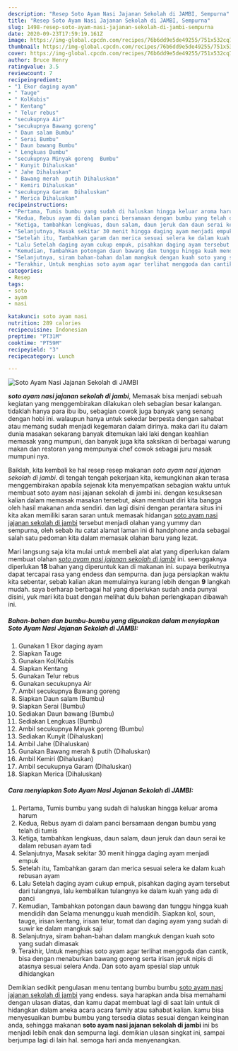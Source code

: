 ```yaml
---
description: "Resep Soto Ayam Nasi Jajanan Sekolah di JAMBI, Sempurna"
title: "Resep Soto Ayam Nasi Jajanan Sekolah di JAMBI, Sempurna"
slug: 1498-resep-soto-ayam-nasi-jajanan-sekolah-di-jambi-sempurna
date: 2020-09-23T17:59:19.161Z
image: https://img-global.cpcdn.com/recipes/76b6dd9e5de49255/751x532cq70/soto-ayam-nasi-jajanan-sekolah-di-jambi-foto-resep-utama.jpg
thumbnail: https://img-global.cpcdn.com/recipes/76b6dd9e5de49255/751x532cq70/soto-ayam-nasi-jajanan-sekolah-di-jambi-foto-resep-utama.jpg
cover: https://img-global.cpcdn.com/recipes/76b6dd9e5de49255/751x532cq70/soto-ayam-nasi-jajanan-sekolah-di-jambi-foto-resep-utama.jpg
author: Bruce Henry
ratingvalue: 3.5
reviewcount: 7
recipeingredient:
- "1 Ekor daging ayam"
- " Tauge"
- " KolKubis"
- " Kentang"
- " Telur rebus"
- "secukupnya Air"
- "secukupnya Bawang goreng"
- " Daun salam Bumbu"
- " Serai Bumbu"
- " Daun bawang Bumbu"
- " Lengkuas Bumbu"
- "secukupnya Minyak goreng  Bumbu"
- " Kunyit Dihaluskan"
- " Jahe Dihaluskan"
- " Bawang merah  putih Dihaluskan"
- " Kemiri Dihaluskan"
- "secukupnya Garam  Dihaluskan"
- " Merica Dihaluskan"
recipeinstructions:
- "Pertama, Tumis bumbu yang sudah di haluskan hingga keluar aroma harum"
- "Kedua, Rebus ayam di dalam panci bersamaan dengan bumbu yang telah di tumis"
- "Ketiga, tambahkan lengkuas, daun salam, daun jeruk dan daun serai ke dalam rebusan ayam tadi"
- "Selanjutnya, Masak sekitar 30 menit hingga daging ayam menjadi empuk"
- "Setelah itu, Tambahkan garam dan merica sesuai selera ke dalam kuah rebusan ayam"
- "Lalu Setelah daging ayam cukup empuk, pisahkan daging ayam tersebut dari tulangnya, lalu kembalikan tulangnya ke dalam kuah yang ada di panci"
- "Kemudian, Tambahkan potongan daun bawang dan tunggu hingga kuah mendidih dan Selama menunggu kuah mendidih. Siapkan kol, soun, tauge, irisan kentang, irisan telur, tomat dan daging ayam yang sudah di suwir ke dalam mangkuk saji"
- "Selanjutnya, siram bahan-bahan dalam mangkuk dengan kuah soto yang sudah dimasak"
- "Terakhir, Untuk menghias soto ayam agar terlihat menggoda dan cantik, bisa dengan menaburkan bawang goreng serta irisan jeruk nipis di atasnya sesuai selera Anda. Dan soto ayam spesial siap untuk dihidangkan"
categories:
- Resep
tags:
- soto
- ayam
- nasi

katakunci: soto ayam nasi 
nutrition: 289 calories
recipecuisine: Indonesian
preptime: "PT31M"
cooktime: "PT59M"
recipeyield: "3"
recipecategory: Lunch

---
```



![Soto Ayam Nasi Jajanan Sekolah di JAMBI](https://img-global.cpcdn.com/recipes/76b6dd9e5de49255/751x532cq70/soto-ayam-nasi-jajanan-sekolah-di-jambi-foto-resep-utama.jpg)

<b><i>soto ayam nasi jajanan sekolah di jambi</i></b>, Memasak bisa menjadi sebuah kegiatan yang menggembirakan dilakukan oleh sebagian besar kalangan. tidaklah hanya para ibu ibu, sebagian cowok juga banyak yang senang dengan hobi ini. walaupun hanya untuk sekedar berpesta dengan sahabat atau memang sudah menjadi kegemaran dalam dirinya. maka dari itu dalam dunia masakan sekarang banyak ditemukan laki laki dengan keahlian memasak yang mumpuni, dan banyak juga kita saksikan di berbagai warung makan dan restoran yang mempunyai chef cowok sebagai juru masak mumpuni nya.

Baiklah, kita kembali ke hal resep resep makanan <i>soto ayam nasi jajanan sekolah di jambi</i>. di tengah tengah pekerjaan kita, kemungkinan akan terasa menggembirakan apabila sejenak kita menyempatkan sebagian waktu untuk membuat soto ayam nasi jajanan sekolah di jambi ini. dengan kesuksesan kalian dalam memasak masakan tersebut, akan membuat diri kita bangga oleh hasil makanan anda sendiri. dan lagi disini dengan perantara situs ini kita akan memiliki saran saran untuk memasak hidangan <u>soto ayam nasi jajanan sekolah di jambi</u> tersebut menjadi olahan yang yummy dan sempurna, oleh sebab itu catat alamat laman ini di handphone anda sebagai salah satu pedoman kita dalam memasak olahan baru yang lezat.




Mari langsung saja kita mulai untuk membeli alat alat yang diperlukan dalam membuat olahan <u><i>soto ayam nasi jajanan sekolah di jambi</i></u> ini. seenggaknya diperlukan <b>18</b> bahan yang diperuntuk kan di makanan ini. supaya berikutnya dapat tercapai rasa yang endess dan sempurna. dan juga persiapkan waktu kita sebentar, sebab kalian akan memulainya kurang lebih dengan <b>9</b> langkah mudah. saya berharap berbagai hal yang diperlukan sudah anda punyai disini, yuk mari kita buat dengan melihat dulu bahan perlengkapan dibawah ini.

<!--inarticleads1-->

##### Bahan-bahan dan bumbu-bumbu yang digunakan dalam menyiapkan Soto Ayam Nasi Jajanan Sekolah di JAMBI:

1. Gunakan 1 Ekor daging ayam
1. Siapkan  Tauge
1. Gunakan  Kol/Kubis
1. Siapkan  Kentang
1. Gunakan  Telur rebus
1. Gunakan secukupnya Air
1. Ambil secukupnya Bawang goreng
1. Siapkan  Daun salam (Bumbu)
1. Siapkan  Serai (Bumbu)
1. Sediakan  Daun bawang (Bumbu)
1. Sediakan  Lengkuas (Bumbu)
1. Ambil secukupnya Minyak goreng  (Bumbu)
1. Sediakan  Kunyit (Dihaluskan)
1. Ambil  Jahe (Dihaluskan)
1. Gunakan  Bawang merah &amp; putih (Dihaluskan)
1. Ambil  Kemiri (Dihaluskan)
1. Ambil secukupnya Garam  (Dihaluskan)
1. Siapkan  Merica (Dihaluskan)




<!--inarticleads2-->

##### Cara menyiapkan Soto Ayam Nasi Jajanan Sekolah di JAMBI:

1. Pertama, Tumis bumbu yang sudah di haluskan hingga keluar aroma harum
1. Kedua, Rebus ayam di dalam panci bersamaan dengan bumbu yang telah di tumis
1. Ketiga, tambahkan lengkuas, daun salam, daun jeruk dan daun serai ke dalam rebusan ayam tadi
1. Selanjutnya, Masak sekitar 30 menit hingga daging ayam menjadi empuk
1. Setelah itu, Tambahkan garam dan merica sesuai selera ke dalam kuah rebusan ayam
1. Lalu Setelah daging ayam cukup empuk, pisahkan daging ayam tersebut dari tulangnya, lalu kembalikan tulangnya ke dalam kuah yang ada di panci
1. Kemudian, Tambahkan potongan daun bawang dan tunggu hingga kuah mendidih dan Selama menunggu kuah mendidih. Siapkan kol, soun, tauge, irisan kentang, irisan telur, tomat dan daging ayam yang sudah di suwir ke dalam mangkuk saji
1. Selanjutnya, siram bahan-bahan dalam mangkuk dengan kuah soto yang sudah dimasak
1. Terakhir, Untuk menghias soto ayam agar terlihat menggoda dan cantik, bisa dengan menaburkan bawang goreng serta irisan jeruk nipis di atasnya sesuai selera Anda. Dan soto ayam spesial siap untuk dihidangkan




Demikian sedikit pengulasan menu tentang bumbu bumbu <u>soto ayam nasi jajanan sekolah di jambi</u> yang endess. saya harapkan anda bisa memahami dengan ulasan diatas, dan kamu dapat membuat lagi di saat lain untuk di hidangkan dalam aneka acara acara family atau sahabat kalian. kamu bisa menyesuaikan bumbu bumbu yang tersedia diatas sesuai dengan keinginan anda, sehingga makanan <b>soto ayam nasi jajanan sekolah di jambi</b> ini bs menjadi lebih enak dan sempurna lagi. demikian ulasan singkat ini, sampai berjumpa lagi di lain hal. semoga hari anda menyenangkan.
